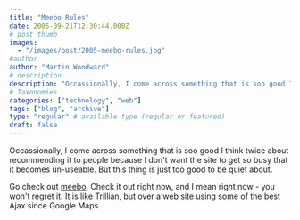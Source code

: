 ```yaml
---
title: "Meebo Rules"
date: 2005-09-21T12:30:44.000Z
# post thumb
images:
  - "/images/post/2005-meebo-rules.jpg"
#author
author: "Martin Woodward"
# description
description: "Occassionally, I come across something that is soo good I think twice about recommending it to people because I don't want the site to get."
# Taxonomies
categories: ["technology", "web"]
tags: ["blog", "archive"]
type: "regular" # available type (regular or featured)
draft: false
---
```

Occassionally, I come across something that is soo good I think twice about recommending it to people because I don't want the site to get so busy that it becomes un-useable.  But this thing is just too good to be quiet about.

Go check out [meebo](http://www.meebo.com).  Check it out right now, and I mean right now - you won't regret it.  It is like Trillian, but over a web site using some of the best Ajax since Google Maps.